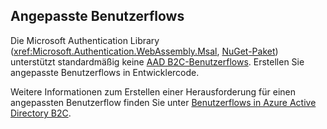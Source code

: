 ## <a name="custom-user-flows"></a>Angepasste Benutzerflows

Die Microsoft Authentication Library (<xref:Microsoft.Authentication.WebAssembly.Msal>, [NuGet-Paket](https://www.nuget.org/packages/Microsoft.Authentication.WebAssembly.Msal/)) unterstützt standardmäßig keine [AAD B2C-Benutzerflows](/azure/active-directory-b2c/user-flow-overview). Erstellen Sie angepasste Benutzerflows in Entwicklercode.

Weitere Informationen zum Erstellen einer Herausforderung für einen angepassten Benutzerflow finden Sie unter [Benutzerflows in Azure Active Directory B2C](/azure/active-directory-b2c/user-flow-overview).

